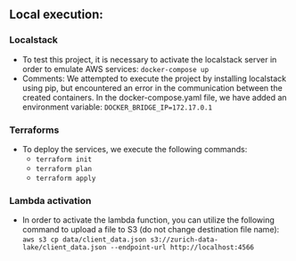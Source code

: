 ## Local execution:
### Localstack
- To test this project, it is necessary to activate the localstack server in order to emulate AWS services:
`docker-compose up`
- Comments: We attempted to execute the project by installing localstack using pip, but encountered an error in the communication between the created containers. In the docker-compose.yaml file, we have added an environment variable:
`DOCKER_BRIDGE_IP=172.17.0.1`

### Terraforms 
- To deploy the services, we execute the following commands:
  - `terraform init`
  - `terraform plan`
  - `terraform apply`

### Lambda activation
- In order to activate the lambda function, you can utilize the following command to upload a file to S3 (do not change destination file name):
`aws s3 cp data/client_data.json s3://zurich-data-lake/client_data.json --endpoint-url http://localhost:4566`